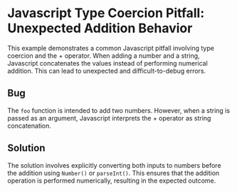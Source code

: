 # Javascript Type Coercion Pitfall: Unexpected Addition Behavior

This example demonstrates a common Javascript pitfall involving type coercion and the + operator.  When adding a number and a string, Javascript concatenates the values instead of performing numerical addition. This can lead to unexpected and difficult-to-debug errors.

## Bug

The `foo` function is intended to add two numbers. However, when a string is passed as an argument, Javascript interprets the + operator as string concatenation.

## Solution

The solution involves explicitly converting both inputs to numbers before the addition using `Number()` or `parseInt()`.  This ensures that the addition operation is performed numerically, resulting in the expected outcome.